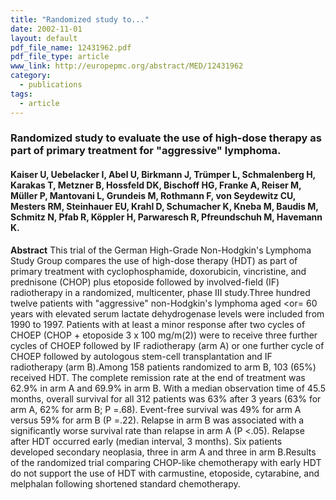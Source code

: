 ```yaml
---
title: "Randomized study to..."
date: 2002-11-01
layout: default
pdf_file_name: 12431962.pdf
pdf_file_type: article
www_link: http://europepmc.org/abstract/MED/12431962
category:
  - publications
tags:
  - article
---
```


### Randomized study to evaluate the use of high-dose therapy as part of primary treatment for "aggressive" lymphoma.
#### Kaiser U, Uebelacker I, Abel U, Birkmann J, Trümper L, Schmalenberg H, Karakas T, Metzner B, Hossfeld DK, Bischoff HG, Franke A, Reiser M, Müller P, Mantovani L, Grundeis M, Rothmann F, von Seydewitz CU, Mesters RM, Steinhauer EU, Krahl D, Schumacher K, Kneba M, Baudis M, Schmitz N, Pfab R, Köppler H, Parwaresch R, Pfreundschuh M, Havemann K.

**Abstract** This trial of the German High-Grade Non-Hodgkin's Lymphoma Study Group compares the use of high-dose therapy (HDT) as part of primary treatment with cyclophosphamide, doxorubicin, vincristine, and prednisone (CHOP) plus etoposide followed by involved-field (IF) radiotherapy in a randomized, multicenter, phase III study.Three hundred twelve patients with "aggressive" non-Hodgkin's lymphoma aged &lt;or= 60 years with elevated serum lactate dehydrogenase levels were included from 1990 to 1997. Patients with at least a minor response after two cycles of CHOEP (CHOP + etoposide 3 x 100 mg/m(2)) were to receive three further cycles of CHOEP followed by IF radiotherapy (arm A) or one further cycle of CHOEP followed by autologous stem-cell transplantation and IF radiotherapy (arm B).Among 158 patients randomized to arm B, 103 (65%) received HDT. The complete remission rate at the end of treatment was 62.9% in arm A and 69.9% in arm B. With a median observation time of 45.5 months, overall survival for all 312 patients was 63% after 3 years (63% for arm A, 62% for arm B; P =.68). Event-free survival was 49% for arm A versus 59% for arm B (P =.22). Relapse in arm B was associated with a significantly worse survival rate than relapse in arm A (P &lt;.05). Relapse after HDT occurred early (median interval, 3 months). Six patients developed secondary neoplasia, three in arm A and three in arm B.Results of the randomized trial comparing CHOP-like chemotherapy with early HDT do not support the use of HDT with carmustine, etoposide, cytarabine, and melphalan following shortened standard chemotherapy.
